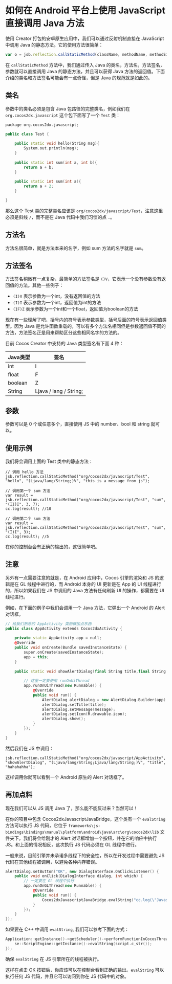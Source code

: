 # 如何在 Android 平台上使用 JavaScript 直接调用 Java 方法

使用 Creator 打包的安卓原生应用中，我们可以通过反射机制直接在 JavaScript 中调用 Java 的静态方法。它的使用方法很简单：

```js
var o = jsb.reflection.callStaticMethod(className, methodName, methodSignature, parameters...)
```

在 `callStaticMethod` 方法中，我们通过传入 Java 的类名，方法名，方法签名，参数就可以直接调用 Java 的静态方法，并且可以获得 Java 方法的返回值。下面介绍的类名和方法签名可能会有一点奇怪，但是 Java 的规范就是如此的。

## 类名

参数中的类名必须是包含 Java 包路径的完整类名，例如我们在 `org.cocos2dx.javascript` 这个包下面写了一个 `Test` 类：

```c++
package org.cocos2dx.javascript;

public class Test {
    
    public static void hello(String msg){
        System.out.println(msg);
    }
    
    public static int sum(int a, int b){
        return a + b;
    }
    
    public static int sum(int a){
        return a + 2;
    }

}
```

那么这个 Test 类的完整类名应该是 `org/cocos2dx/javascript/Test`，注意这里必须是斜线 `/`，而不是在 Java 代码中我们习惯的点 `.`。

## 方法名

方法名很简单，就是方法本来的名字，例如 sum 方法的名字就是 `sum`。

## 方法签名

方法签名稍微有一点复杂，最简单的方法签名是 `()V`，它表示一个没有参数没有返回值的方法。其他一些例子：

- `(I)V` 表示参数为一个int，没有返回值的方法
- `(I)I` 表示参数为一个int，返回值为int的方法
- `(IF)Z` 表示参数为一个int和一个float，返回值为boolean的方法

现在有一些理解了吧，括号内的符号表示参数类型，括号后面的符号表示返回值类型。因为 Java 是允许函数重载的，可以有多个方法名相同但是参数返回值不同的方法，方法签名正是用来帮助区分这些相同名字的方法的。

目前 Cocos Creator 中支持的 Java 类型签名有下面 4 种：

| Java类型 | 签名 |
| ------- |-----|             
| int     | I   |
| float   | F   |
| boolean | Z   |
| String  | Ljava / lang / String; |

## 参数

参数可以是 0 个或任意多个，直接使用 JS 中的 number、bool 和 string 就可以。

## 使用示例

我们将会调用上面的 Test 类中的静态方法：

```
// 调用 hello 方法
jsb.reflection.callStaticMethod("org/cocos2dx/javascript/Test", "hello", "(Ljava/lang/String;)V", "this is a message from js");

// 调用第一个 sum 方法
var result = jsb.reflection.callStaticMethod("org/cocos2dx/javascript/Test", "sum", "(II)I", 3, 7);
cc.log(result); //10

// 调用第二个 sum 方法
var result = jsb.reflection.callStaticMethod("org/cocos2dx/javascript/Test", "sum", "(I)I", 3);
cc.log(result); //5
```

在你的控制台会有正确的输出的，这很简单吧。

## 注意

另外有一点需要注意的就是，在 Android 应用中，Cocos 引擎的渲染和 JS 的逻辑是在 GL 线程中进行的，而 Android 本身的 UI 更新是在 App 的 UI 线程进行的，所以如果我们在 JS 中调用的 Java 方法有任何刷新 UI 的操作，都需要在 UI 线程进行。

例如，在下面的例子中我们会调用一个 Java 方法，它弹出一个 Android 的 Alert 对话框。

```c++
// 给我们熟悉的 AppActivity 类稍微加点东西
public class AppActivity extends Cocos2dxActivity {
    
    private static AppActivity app = null;
    @Override
    public void onCreate(Bundle savedInstanceState) {
        super.onCreate(savedInstanceState);
        app = this;
    }
    
    public static void showAlertDialog(final String title,final String message) {
        
        // 这里一定要使用 runOnUiThread
        app.runOnUiThread(new Runnable() {
            @Override
            public void run() {
                AlertDialog alertDialog = new AlertDialog.Builder(app).create();
                alertDialog.setTitle(title);
                alertDialog.setMessage(message);
                alertDialog.setIcon(R.drawable.icon);
                alertDialog.show();
            }
        });
    }
}
```

然后我们在 JS 中调用：

```
jsb.reflection.callStaticMethod("org/cocos2dx/javascript/AppActivity", "showAlertDialog", "(Ljava/lang/String;Ljava/lang/String;)V", "title", "hahahahha");
```

这样调用你就可以看到一个 Android 原生的 Alert 对话框了。

## 再加点料

现在我们可以从 JS 调用 Java 了，那么能不能反过来？当然可以！

在你的项目中包含 Cocos2dxJavascriptJavaBridge，这个类有一个 `evalString` 方法可以执行 JS 代码，它位于 `frameworks\js-bindings\bindings\manual\platform\android\java\src\org\cocos2dx\lib` 文件夹下。我们将会给刚才的 Alert 对话框增加一个按钮，并在它的响应中执行 JS。和上面的情况相反，这次执行 JS 代码必须在 GL 线程中进行。

一般来说，目前引擎并未承诺多线程下的安全性，所以在开发过程中需要避免 JS 代码在其他线程被调用，以避免各种内存错误。

```c++
alertDialog.setButton("OK", new DialogInterface.OnClickListener() {
    public void onClick(DialogInterface dialog, int which) {
        // 一定要在 GL 线程中执行
        app.runOnGLThread(new Runnable() {
            @Override
            public void run() {
                Cocos2dxJavascriptJavaBridge.evalString("cc.log(\"Javascript Java bridge!\")");
            }
        });
    }
});
```

如果要在 C++ 中调用 `evalString`, 我们可以参考下面的方式：

```c++
Application::getInstance()->getScheduler()->performFunctionInCocosThread([=](){
    se::ScriptEngine::getInstance()->evalString(script.c_str());
});
``` 

确保 `evalString` 在 JS 引擎所在的线程被执行。 

这样在点击 OK 按钮后，你应该可以在控制台看到正确的输出。`evalString` 可以执行任何 JS 代码，并且它可以访问到你在 JS 代码中的对象。
